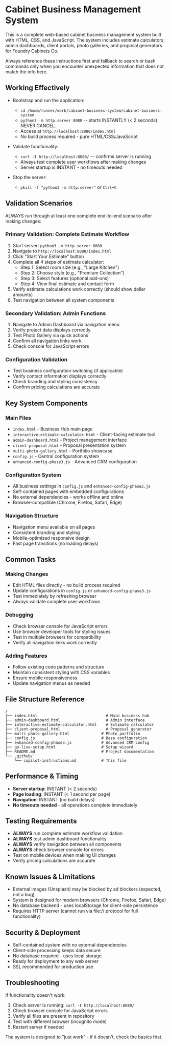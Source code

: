 # Cabinet Business Management System

This is a complete web-based cabinet business management system built with HTML, CSS, and JavaScript. The system includes estimate calculators, admin dashboards, client portals, photo galleries, and proposal generators for Foundry Cabinets Co.

Always reference these instructions first and fallback to search or bash commands only when you encounter unexpected information that does not match the info here.

## Working Effectively

- Bootstrap and run the application:
  - `cd /home/runner/work/cabinet-business-system/cabinet-business-system`
  - `python3 -m http.server 8080` -- starts INSTANTLY (< 2 seconds). NEVER CANCEL.
  - Access at `http://localhost:8080/index.html`
  - No build process required - pure HTML/CSS/JavaScript

- Validate functionality:
  - `curl -I http://localhost:8080/` -- confirms server is running
  - Always test complete user workflows after making changes
  - Server startup is INSTANT - no timeouts needed

- Stop the server:
  - `pkill -f "python3 -m http.server"` or `Ctrl+C`

## Validation Scenarios

ALWAYS run through at least one complete end-to-end scenario after making changes:

### Primary Validation: Complete Estimate Workflow
1. Start server: `python3 -m http.server 8080`
2. Navigate to `http://localhost:8080/index.html`
3. Click "Start Your Estimate" button
4. Complete all 4 steps of estimate calculator:
   - Step 1: Select room size (e.g., "Large Kitchen")
   - Step 2: Choose style (e.g., "Premium Collection") 
   - Step 3: Select features (optional add-ons)
   - Step 4: View final estimate and contact form
5. Verify estimate calculations work correctly (should show dollar amounts)
6. Test navigation between all system components

### Secondary Validation: Admin Functions
1. Navigate to Admin Dashboard via navigation menu
2. Verify project data displays correctly
3. Test Photo Gallery via quick actions
4. Confirm all navigation links work
5. Check console for JavaScript errors

### Configuration Validation
- Test business configuration switching (if applicable)
- Verify contact information displays correctly
- Check branding and styling consistency
- Confirm pricing calculations are accurate

## Key System Components

### Main Files
- `index.html` - Business Hub main page
- `interactive-estimate-calculator.html` - Client-facing estimate tool
- `admin-dashboard.html` - Project management interface
- `client-proposal.html` - Proposal presentation system
- `multi-photo-gallery.html` - Portfolio showcase
- `config.js` - Central configuration system
- `enhanced-config-phase3.js` - Advanced CRM configuration

### Configuration System
- All business settings in `config.js` and `enhanced-config-phase3.js`
- Self-contained pages with embedded configurations
- No external dependencies - works offline and online
- Browser-compatible (Chrome, Firefox, Safari, Edge)

### Navigation Structure
- Navigation menu available on all pages
- Consistent branding and styling
- Mobile-optimized responsive design
- Fast page transitions (no loading delays)

## Common Tasks

### Making Changes
- Edit HTML files directly - no build process required
- Update configurations in `config.js` or `enhanced-config-phase3.js`
- Test immediately by refreshing browser
- Always validate complete user workflows

### Debugging
- Check browser console for JavaScript errors
- Use browser developer tools for styling issues
- Test in multiple browsers for compatibility
- Verify all navigation links work correctly

### Adding Features
- Follow existing code patterns and structure
- Maintain consistent styling with CSS variables
- Ensure mobile responsiveness
- Update navigation menus as needed

## File Structure Reference

```
/
├── index.html                              # Main business hub
├── admin-dashboard.html                    # Admin interface
├── interactive-estimate-calculator.html    # Estimate calculator
├── client-proposal.html                    # Proposal generator
├── multi-photo-gallery.html              # Photo portfolio
├── config.js                             # Base configuration
├── enhanced-config-phase3.js             # Advanced CRM config
├── go-live-setup.html                    # Setup wizard
├── README.md                             # Project documentation
└── .github/
    └── copilot-instructions.md           # This file
```

## Performance & Timing

- **Server startup**: INSTANT (< 2 seconds)
- **Page loading**: INSTANT (< 1 second per page)
- **Navigation**: INSTANT (no build delays)
- **No timeouts needed** - all operations complete immediately

## Testing Requirements

- **ALWAYS** run complete estimate workflow validation
- **ALWAYS** test admin dashboard functionality  
- **ALWAYS** verify navigation between all components
- **ALWAYS** check browser console for errors
- Test on mobile devices when making UI changes
- Verify pricing calculations are accurate

## Known Issues & Limitations

- External images (Unsplash) may be blocked by ad blockers (expected, not a bug)
- System is designed for modern browsers (Chrome, Firefox, Safari, Edge)
- No database backend - uses localStorage for client-side persistence
- Requires HTTP server (cannot run via file:// protocol for full functionality)

## Security & Deployment

- Self-contained system with no external dependencies
- Client-side processing keeps data secure
- No database required - uses local storage
- Ready for deployment to any web server
- SSL recommended for production use

## Troubleshooting

If functionality doesn't work:
1. Check server is running: `curl -I http://localhost:8080/`
2. Check browser console for JavaScript errors
3. Verify all files are present in repository
4. Test with different browser (incognito mode)
5. Restart server if needed

The system is designed to "just work" - if it doesn't, check the basics first.